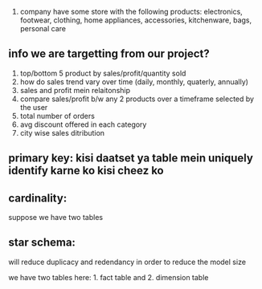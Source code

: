 1.  company have some store with the following products: 
  electronics, footwear, clothing, home appliances, accessories, kitchenware, bags, personal care

## info we are targetting from our project?
1. top/bottom 5 product by sales/profit/quantity sold
2. how do sales trend vary over time (daily, monthly, quaterly, annually)
3. sales and profit mein relaitonship
4. compare sales/profit b/w any 2 products over a timeframe selected by the user
5. total number of orders
6. avg discount offered in each category
7. city wise sales ditribution


## primary key: kisi daatset ya table mein uniquely identify karne ko kisi cheez ko

## cardinality: 

suppose we have two tables

## star schema: 

will reduce duplicacy and redendancy in order to reduce the model size

we have two tables here: 1. fact table and 2. dimension table